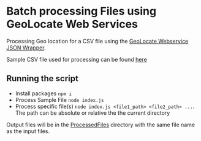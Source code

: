 # Batch processing Files using GeoLocate Web Services

Processing Geo location for a CSV file using the [GeoLocate Webservice JSON Wrapper](http://www.geo-locate.org/files/glcJSON.pdf).

Sample CSV file used for processing can be found [here](./sample.csv)

## Running the script
- Install packages `npm i`
- Process Sample File `node index.js`
- Process specific file(s) `node index.js <file1_path> <file2_path> ...`. The path can be absolute or relative the the current directory

Output files will be in the [ProcessedFiles](./ProcessedFiles) directory with the same file name as the input files.